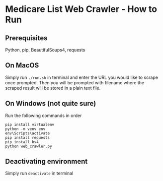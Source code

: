 # Medicare List Web Crawler - How to Run

## Prerequisites
Python, pip, BeautifulSoups4, requests

## On MacOS
Simply run `./run.sh` in terminal and enter the URL you would like to scrape once prompted. Then you will be prompted with filename where the scraped result will be stored in a plain text file. 

## On Windows (not quite sure)
Run the following commands in order
```
pip install virtualenv
python -m venv env
env\Scripts\activate
pip install requests
pip install bs4
python web_crawler.py
```

## Deactivating environment
Simply run `deactivate` in terminal